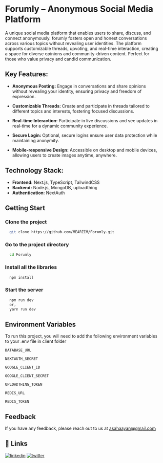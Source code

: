 
# Forumly – Anonymous Social Media Platform

A unique social media platform that enables users to share, discuss, and connect anonymously. forumly fosters open and honest conversations across various topics without revealing user identities. The platform supports customizable threads, upvoting, and real-time interaction, creating a space for diverse opinions and community-driven content. Perfect for those who value privacy and candid communication.

## Key Features:


- **Anonymous Posting:** Engage in conversations and share opinions without revealing your identity, ensuring privacy and freedom of expression.

- **Customizable Threads:** Create and participate in threads tailored to different topics and interests, fostering focused discussions.

- **Real-time Interaction:** Participate in live discussions and see updates in real-time for a dynamic community experience.

- **Secure Login:** Optional, secure logins ensure user data protection while maintaining anonymity.

- **Mobile-responsive Design:** Accessible on desktop and mobile devices, allowing users to create images anytime, anywhere.

## Technology Stack:

- **Frontend:** Next.js, TypeScript, TailwindCSS
- **Backend:** Node.js, MongoDB, uploadthing
- **Authentication:** NextAuth 


## Getting Start

### Clone the project

```bash
  git clone https://github.com/MEARZIM/Forumly.git
```

### Go to the project directory

```bash
  cd Forumly
```

### Install all the libraries

```bash
  npm install
```

### Start the server

```bash
  npm run dev
  or,
  yarn run dev
```


## Environment Variables

To run this project, you will need to add the following environment variables to your .env file in client folder


`DATABASE_URL`

`NEXTAUTH_SECRET`

`GOOGLE_CLIENT_ID`

`GOOGLE_CLIENT_SECRET`

`UPLOADTHING_TOKEN`

`REDIS_URL`

`REDIS_TOKEN`

## Feedback

If you have any feedback, please reach out to us at asahaayan@gmail.com


## 🔗 Links
[![linkedin](https://img.shields.io/badge/linkedin-0A66C2?style=for-the-badge&logo=linkedin&logoColor=white)](https://www.linkedin.com/)
[![twitter](https://img.shields.io/badge/twitter-1DA1F2?style=for-the-badge&logo=twitter&logoColor=white)](https://twitter.com/)

